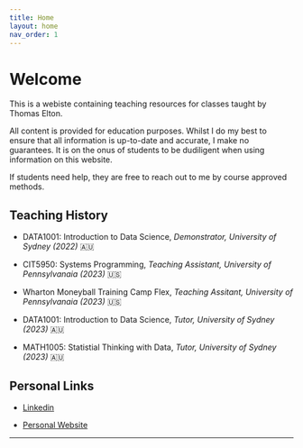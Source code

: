 ```yaml
---
title: Home
layout: home
nav_order: 1
---
```


# Welcome

This is a webiste containing teaching resources for classes taught by Thomas Elton.

All content is provided for education purposes. Whilst I do my best to ensure that all information is up-to-date and accurate, I make no guarantees. It is on the onus of students to be dudiligent when using information on this website.

If students need help, they are free to reach out to me by course approved methods.

## Teaching History

- DATA1001: Introduction to Data Science, *Demonstrator, University of Sydney (2022)* 🇦🇺

- CIT5950: Systems Programming, *Teaching Assistant, University of Pennsylvanaia (2023)* 🇺🇸

- Wharton Moneyball Training Camp Flex, *Teaching Assitant, University of Pennsylvanaia (2023)* 🇺🇸

- DATA1001: Introduction to Data Science, *Tutor, University of Sydney (2023)* 🇦🇺

- MATH1005: Statistial Thinking with Data, *Tutor, University of Sydney (2023)* 🇦🇺

## Personal Links

- [Linkedin](https://www.linkedin.com/in/thomas-elton-a86aaa215/)

- [Personal Website](https://tjelton.com/)

----
